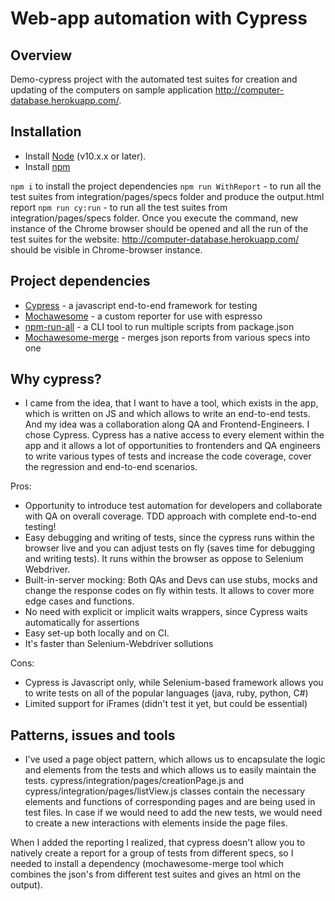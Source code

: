 # Web-app automation with Cypress

## Overview
Demo-cypress project with the automated test suites for creation and updating of the computers on sample application http://computer-database.herokuapp.com/.


## Installation
- Install <a href="http://nodejs.org/">Node</a> (v10.x.x or later).
- Install <a href ="https://www.npmjs.com/">npm</a> 

```npm i``` to install the project dependencies
```npm run WithReport``` - to run all the test suites from integration/pages/specs folder and produce the output.html report
```npm run cy:run``` - to run all the test suites from integration/pages/specs folder. Once you execute the command, new instance of the Chrome browser should be opened and all the run of the test suites for the website: http://computer-database.herokuapp.com/  should be visible in Chrome-browser instance. 

## Project dependencies 
- <a href="https://www.cypress.io/">Cypress</a> - a javascript end-to-end framework for testing 
- <a href="https://www.npmjs.com/package/mochawesome">Mochawesome</a> - a custom reporter for use with espresso
- <a href="https://www.npmjs.com/package/npm-run-all">npm-run-all</a> - a CLI tool to run multiple scripts from package.json
- <a href="https://www.npmjs.com/package/mochawesome-merge">Mochawesome-merge</a> - merges json reports from various specs into one

## Why cypress?
- I came from the idea, that I want to have a tool, which exists in the app, which is written on JS and which allows to write an end-to-end tests. And my idea was a collaboration along QA and Frontend-Engineers. I chose Cypress. Cypress has a native access to every element within the app and it allows a lot of opportunities to frontenders and QA engineers to write various types of tests and increase the code coverage, cover the regression and end-to-end scenarios. 

Pros:
- Opportunity to introduce test automation for developers and collaborate with QA on overall coverage. TDD approach with complete end-to-end testing!
- Easy debugging and writing of tests, since the cypress runs within the browser live and you can adjust tests on fly (saves time for debugging and writing tests). It runs within the browser as oppose to Selenium Webdriver.
- Built-in-server mocking: Both QAs and Devs can use stubs, mocks and change the response codes on fly within tests. It allows to cover more edge cases and functions. 
- No need with explicit or implicit waits wrappers, since Cypress waits automatically for assertions
- Easy set-up both locally and on CI.
- It's faster than Selenium-Webdriver sollutions 

Cons:
- Cypress is Javascript only, while Selenium-based framework allows you to write tests on all of the popular languages (java, ruby, python, C#)
- Limited support for iFrames (didn't test it yet, but could be essential)

## Patterns, issues and tools
- I've used a page object pattern, which allows us to encapsulate the logic and elements from the tests and which allows us to easily maintain the tests. cypress/integration/pages/creationPage.js and cypress/integration/pages/listView.js classes contain the necessary elements and functions of corresponding pages and are being used in test files. In case if we would need to add the new tests, we would need to create a new interactions with elements inside the page files. 

When I added the reporting I realized, that cypress doesn't allow you to natively create a report for a group of tests from different specs, so I needed to install a dependency (mochawesome-merge tool which combines the json's from different test suites and gives an html on the output). 
